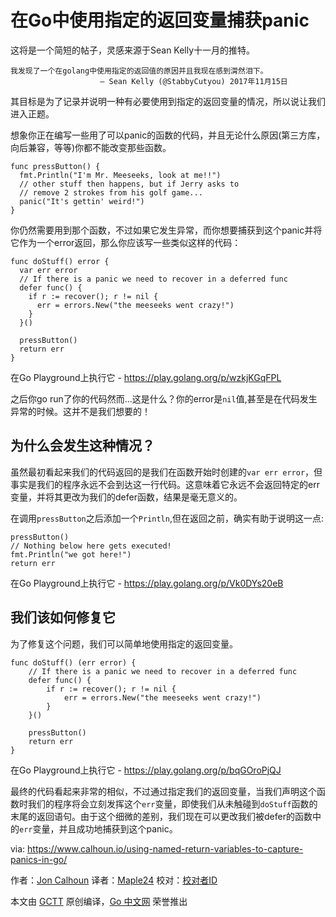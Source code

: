 # 在Go中使用指定的返回变量捕获panic

这将是一个简短的帖子，灵感来源于Sean Kelly十一月的推特。

```
我发现了一个在golang中使用指定的返回值的原因并且我现在感到潸然泪下。
                    — Sean Kelly (@StabbyCutyou) 2017年11月15日
```
其目标是为了记录并说明一种有必要使用到指定的返回变量的情况，所以说让我们进入正题。

想象你正在编写一些用了可以panic的函数的代码，并且无论什么原因(第三方库，向后兼容，等等)你都不能改变那些函数。

```
func pressButton() {  
  fmt.Println("I'm Mr. Meeseeks, look at me!!")
  // other stuff then happens, but if Jerry asks to 
  // remove 2 strokes from his golf game...
  panic("It's gettin' weird!")
}
```
你仍然需要用到那个函数，不过如果它发生异常，而你想要捕获到这个panic并将它作为一个error返回，那么你应该写一些类似这样的代码：

```
func doStuff() error {  
  var err error
  // If there is a panic we need to recover in a deferred func
  defer func() {
    if r := recover(); r != nil {
      err = errors.New("the meeseeks went crazy!")
    }
  }()

  pressButton()
  return err
}
```

在Go Playground上执行它 - https://play.golang.org/p/wzkjKGqFPL


之后你go run了你的代码然而...这是什么？你的error是`nil`值,甚至是在代码发生异常的时候。这并不是我们想要的！

## 为什么会发生这种情况？

虽然最初看起来我们的代码返回的是我们在函数开始时创建的`var err error`，但事实是我们的程序永远不会到达这一行代码。这意味着它永远不会返回特定的err变量，并将其更改为我们的defer函数，结果是毫无意义的。

在调用`pressButton`之后添加一个`Println`,但在返回之前，确实有助于说明这一点:

```
pressButton()  
// Nothing below here gets executed!
fmt.Println("we got here!")  
return err  
```

在Go Playground上执行它 - https://play.golang.org/p/Vk0DYs20eB

## 我们该如何修复它

为了修复这个问题，我们可以简单地使用指定的返回变量。

```
func doStuff() (err error) {  
    // If there is a panic we need to recover in a deferred func
    defer func() {
        if r := recover(); r != nil {
            err = errors.New("the meeseeks went crazy!")
        }
    }()

    pressButton()
    return err
}
```
在Go Playground上执行它 - https://play.golang.org/p/bqGOroPjQJ

最终的代码看起来非常的相似，不过通过指定我们的返回变量，当我们声明这个函数时我们的程序将会立刻发挥这个`err`变量，即使我们从未触碰到`doStuff`函数的末尾的返回语句。由于这个细微的差别，我们现在可以更改我们被defer的函数中的`err`变量，并且成功地捕获到这个panic。





via: https://www.calhoun.io/using-named-return-variables-to-capture-panics-in-go/

作者：[Jon Calhoun](https://www.usegolang.com/)
译者：[Maple24](https://github.com/Maple24)
校对：[校对者ID](https://github.com/校对者ID)

本文由 [GCTT](https://github.com/studygolang/GCTT) 原创编译，[Go 中文网](https://studygolang.com/) 荣誉推出

